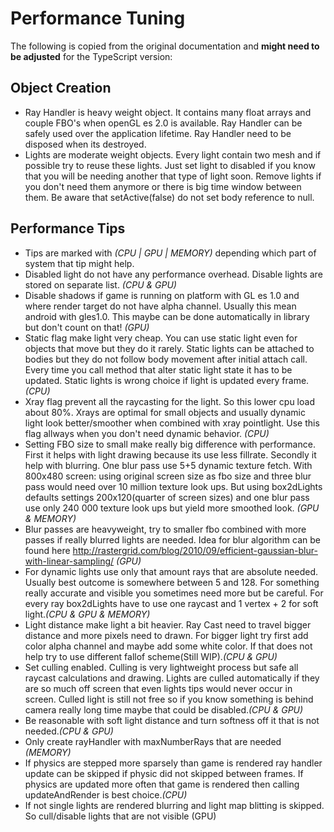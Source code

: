 # Performance Tuning

The following is copied from the original documentation and **might need to be adjusted** for the TypeScript version:

## Object Creation

- Ray Handler is heavy weight object. It contains many float arrays and couple FBO's when openGL es 2.0 is available. Ray Handler can be safely used over the application lifetime. Ray Handler need to be disposed when its destroyed.
- Lights are moderate weight objects. Every light contain two mesh and if possible try to reuse these lights. Just set light to disabled if you know that you will be needing another that type of light soon. Remove lights if you don't need them anymore or there is big time window between them. Be aware that setActive(false) do not set body reference to null.

## Performance Tips

- Tips are marked with _(CPU | GPU | MEMORY)_ depending which part of system that tip might help.
- Disabled light do not have any performance overhead. Disable lights are stored on separate list. _(CPU & GPU)_
- Disable shadows if game is running on platform with GL es 1.0 and where render target do not have alpha channel. Usually this mean android with gles1.0. This maybe can be done automatically in library but don't count on that! _(GPU)_
- Static flag make light very cheap. You can use static light even for objects that move but they do it rarely. Static lights can be attached to bodies but they do not follow body movement after initial attach call. Every time you call method that alter static light state it has to be updated. Static lights is wrong choice if light is updated every frame. _(CPU)_
- Xray flag prevent all the raycasting for the light. So this lower cpu load about 80%. Xrays are optimal for small objects and usually dynamic light look better/smoother when combined with xray pointlight. Use this flag allways when you don't need dynamic behavior. _(CPU)_
- Setting FBO size to small make really big difference with performance. First it helps with light drawing because its use less fillrate. Secondly it help with blurring. One blur pass use 5+5 dynamic texture fetch. With 800x480 screen: using original screen size as fbo size and three blur pass would need over 10 million texture look ups. But using box2dLights defaults settings 200x120(quarter of screen sizes) and one blur pass use only 240 000 texture look ups but yield more smoothed look. _(GPU & MEMORY)_
- Blur passes are heavyweight, try to smaller fbo combined with more passes if really blurred lights are needed. Idea for blur algorithm can be found here http://rastergrid.com/blog/2010/09/efficient-gaussian-blur-with-linear-sampling/ _(GPU)_
- For dynamic lights use only that amount rays that are absolute needed. Usually best outcome is somewhere between 5 and 128. For something really accurate and visible you sometimes need more but be careful. For every ray box2dLights have to use one raycast and 1 vertex + 2 for soft light._(CPU & GPU & MEMORY)_
- Light distance make light a bit heavier. Ray Cast need to travel bigger distance and more pixels need to drawn. For bigger light try first add color alpha channel and maybe add some white color. If that does not help try to use different fallof scheme(Still WIP)._(CPU & GPU)_
- Set culling enabled. Culling is very lightweight process but safe all raycast calculations and drawing. Lights are culled automatically if they are so much off screen that even lights tips would never occur in screen. Culled light is still not free so if you know something is behind camera really long time maybe that could be disabled._(CPU & GPU)_
- Be reasonable with soft light distance and turn softness off it that is not needed._(CPU & GPU)_
- Only create rayHandler with maxNumberRays that are needed _(MEMORY)_
- If physics are stepped more sparsely than game is rendered ray handler update can be skipped if physic did not skipped between frames. If physics are updated more often that game is rendered then calling updateAndRender is best choice._(CPU)_
- If not single lights are rendered blurring and light map blitting is skipped. So cull/disable lights that are not visible (GPU)
